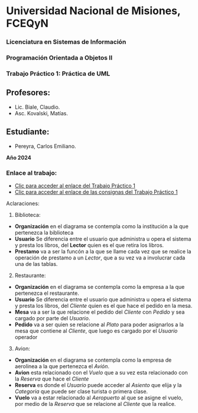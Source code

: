 # Universidad Nacional de Misiones, FCEQyN

### Licenciatura en Sistemas de Información

### Programación Orientada a Objetos II

### Trabajo Práctico 1: Práctica de UML

## Profesores: 
- Lic. Biale, Claudio.
- Asc. Kovalski, Matías.

## Estudiante: 
- Pereyra, Carlos Emiliano.

**Año 2024**

### Enlace al trabajo:

* [Clic para acceder al enlace del Trabajo Práctico 1](https://docs.google.com/document/d/10ozBrefH8_Rt6cqixDoiWSv9Bz174cFdEHMUvW1YfaQ/edit?usp=sharing)
* [Clic para acceder al enlace de las consignas del Trabajo Práctico 1](https://www.fceqyn.unam.edu.ar/moodle/pluginfile.php/285666/mod_resource/content/1/Trabajo%20Pr%C3%A1ctico%201.pdf)

Aclaraciones:
1. Biblioteca: 
- **Organización** en el diagrama se contempla como la institución a la que pertenezca la biblioteca
- **Usuario** Se diferencia entre el usuario que administra u opera el sistema y presta los libros, del **Lector** quien es el que retira los libros.
- **Prestamo** va a ser la funcón a la que se llame cada vez que se realice la operación de prestamo a un *Lector*, que a su vez va a involucrar cada una de las tablas.
2. Restaurante:
- **Organización** en el diagrama se contempla como la empresa a la que pertenezca el restaurante.
- **Usuario** Se diferencia entre el usuario que administra u opera el sistema y presta los libros, del *Cliente* quien es el que hace el pedido en la mesa.
- **Mesa** va a ser la que relacione el pedido del *Cliente* con *Pedido* y sea cargado por parte del *Usuario*.
- **Pedido** va a ser quien se relacione al *Plato* para poder asignarlos a la mesa que contiene al *Cliente*, que luego es cargado por el *Usuario* operador
3. Avion:
- **Organización** en el diagrama se contempla como la empresa de aerolinea a la que pertenezca el *Avión*.
- **Avion** esta relacionado con el *Vuelo* que a su vez esta relacionado con la *Reserva* que hace el *Cliente*
- **Reserva** es donde el *Usuario* puede acceder al *Asiento* que elija y la *Categoria* que puede ser clase turista o primera clase.
- **Vuelo** va a estar relacionado al *Aeropuerto* al que se asigne el vuelo, por medio de la *Reserva* que se relacione al *Cliente* que la realice.